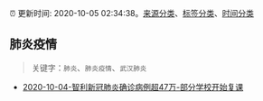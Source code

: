 :alarm_clock: 更新时间: 2020-10-05 02:34:38。[来源分类](../README.md)、[标签分类](../TAGS.md)、[时间分类](../TIMELINE.md)

## 肺炎疫情


> 关键字：`肺炎`、`肺炎疫情`、`武汉肺炎`



- [2020-10-04-智利新冠肺炎确诊病例超47万-部分学校开始复课](http://app.cctv.com/special/cportal/detail/arti/index.html?id=ArtiuQesStvlxUYhCjNT6VOW201005&isfromapp=1) 